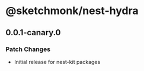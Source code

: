 # @sketchmonk/nest-hydra

## 0.0.1-canary.0

### Patch Changes

- Initial release for nest-kit packages
